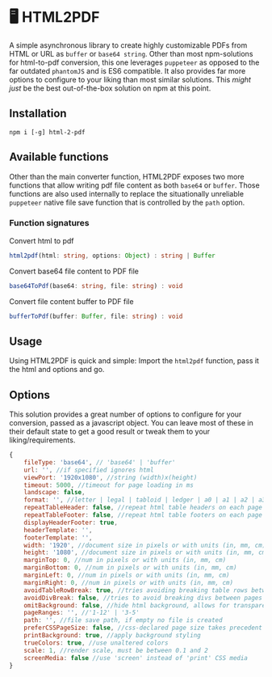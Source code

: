 # 🖥️ HTML2PDF
A simple asynchronous library to create highly customizable PDFs from HTML or URL as ``buffer`` or ``base64 string``. Other than most npm-solutions for html-to-pdf conversion, this one leverages ``puppeteer`` as opposed to the far outdated ``phantomJS`` and is ES6 compatible. It also provides far more options to configure to your liking than most similar solutions. This *might just* be the best out-of-the-box solution on npm at this point.

## Installation
```
npm i [-g] html-2-pdf
```

## Available functions
Other than the main converter function, HTML2PDF exposes two more functions that allow writing pdf file content as both ``base64`` or ``buffer``. Those functions are also used internally to replace the situationally unreliable ``puppeteer`` native file save function that is controlled by the ``path`` option.

### Function signatures
Convert html to pdf
```typescript
html2pdf(html: string, options: Object) : string | Buffer
```
Convert base64 file content to PDF file
```typescript
base64ToPdf(base64: string, file: string) : void
```
Convert file content buffer to PDF file
```typescript
bufferToPdf(buffer: Buffer, file: string) : void
```

## Usage
Using HTML2PDF is quick and simple: Import the ``html2pdf`` function, pass it the html and options and go.


## Options
This solution provides a great number of options to configure for your conversion, passed as a javascript object. You can leave most of these in their default state to get a good result or tweak them to your liking/requirements.
```javascript
{
    fileType: 'base64', // 'base64' | 'buffer'
    url: '', //if specified ignores html
    viewPort: '1920x1080', //string (width)x(height)
    timeout: 5000, //timeout for page loading in ms
    landscape: false,
    format: '', //letter | legal | tabloid | ledger | a0 | a1 | a2 | a3 | a4 | a5 | a6
    repeatTableHeader: false, //repeat html table headers on each page
    repeatTableFooter: false, //repeat html table footers on each page
    displayHeaderFooter: true,
    headerTemplate: '',
    footerTemplate: '',
    width: '1920', //document size in pixels or with units (in, mm, cm)
    height: '1080', //document size in pixels or with units (in, mm, cm)
    marginTop: 0, //num in pixels or with units (in, mm, cm)
    marginBottom: 0, //num in pixels or with units (in, mm, cm)
    marginLeft: 0, //num in pixels or with units (in, mm, cm)
    marginRight: 0, //num in pixels or with units (in, mm, cm)
    avoidTableRowBreak: true, //tries avoiding breaking table rows between pages
    avoidDivBreak: false, //tries to avoid breaking divs between pages - can cause unwanted behavior
    omitBackground: false, //hide html background, allows for transparency
    pageRanges: '', //'1-12' | '3-5'
    path: '', //file save path, if empty no file is created
    preferCSSPageSize: false, //css-declared page size takes precedent over format, width and height
    printBackground: true, //apply background styling
    trueColors: true, //use unaltered colors
    scale: 1, //render scale, must be between 0.1 and 2
    screenMedia: false //use 'screen' instead of 'print' CSS media
}
```